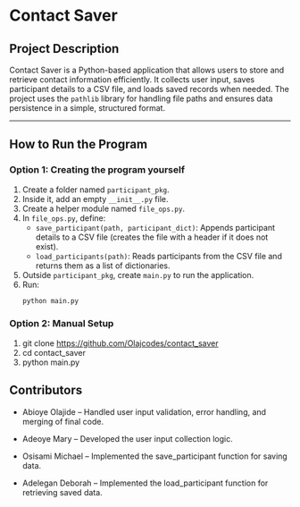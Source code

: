 # Contact Saver

## Project Description
Contact Saver is a Python-based application that allows users to store and retrieve contact information efficiently. It collects user input, saves participant details to a CSV file, and loads saved records when needed. The project uses the `pathlib` library for handling file paths and ensures data persistence in a simple, structured format.

---

## How to Run the Program

### Option 1: Creating the program yourself
1. Create a folder named `participant_pkg`.
2. Inside it, add an empty `__init__.py` file.
3. Create a helper module named `file_ops.py`.
4. In `file_ops.py`, define:
   - `save_participant(path, participant_dict)`: Appends participant details to a CSV file (creates the file with a header if it does not exist).
   - `load_participants(path)`: Reads participants from the CSV file and returns them as a list of dictionaries.
5. Outside `participant_pkg`, create `main.py` to run the application.
6. Run:
   ```bash
   python main.py

### Option 2: Manual Setup
1. git clone https://github.com/Olajcodes/contact_saver
2. cd contact_saver
3. python main.py

## Contributors

- Abioye Olajide – Handled user input validation, error handling, and merging of final code.

- Adeoye Mary – Developed the user input collection logic.

- Osisami Michael – Implemented the save_participant function for saving data.

- Adelegan Deborah – Implemented the load_participant function for retrieving saved data.